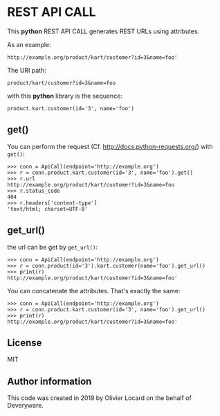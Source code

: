 # REST API CALL

This **python** REST API CALL generates REST URLs using attributes.

As an example:

    http://example.org/product/kart/customer?id=3&name=foo'

The URI path:

    product/kart/customer?id=3&name=foo

with this **python** library is the sequence:

    product.kart.customer(id='3', name='foo')

## get()

You can perform the request (Cf. http://docs.python-requests.org/) with `get()`:

    >>> conn = ApiCall(endpoint='http://example.org')
    >>> r = conn.product.kart.customer(id='3', name='foo').get()
    >>> r.url
    http://example.org/product/kart/customer?id=3&name=foo
    >>> r.status_code
    404
    >>> r.headers['content-type']
    'text/html; charset=UTF-8'

## get_url()

the url can be get by `get_url()`:

    >>> conn = ApiCall(endpoint='http://example.org')
    >>> r = conn.product(id='3').kart.customer(name='foo').get_url()
    >>> print(r)
    http://example.org/product/kart/customer?id=3&name=foo'

You can concatenate the attributes. That's exactly the same:

    >>> conn = ApiCall(endpoint='http://example.org')
    >>> r = conn.product.kart.customer(id='3', name='foo').get_url()
    >>> print(r)
    http://example.org/product/kart/customer?id=3&name=foo'


## License

MIT

## Author information

This code was created in 2019 by Olivier Locard on the behalf of Deveryware.
